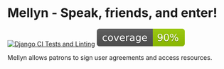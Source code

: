 # Mellyn - Speak, friends, and enter!

[![Django CI Tests and Linting](https://github.com/cu-library/mellyn/actions/workflows/django.yml/badge.svg)](https://github.com/cu-library/mellyn/actions/workflows/django.yml)
![Test Coverage](coverage.svg)

Mellyn allows patrons to sign user agreements and access resources.
